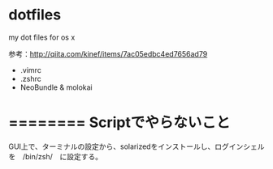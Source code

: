 dotfiles
========

my dot files for os x

参考：http://qiita.com/kinef/items/7ac05edbc4ed7656ad79

- .vimrc
- .zshrc
- NeoBundle & molokai

========
Scriptでやらないこと
========
GUI上で、ターミナルの設定から、solarizedをインストールし、ログインシェルを　/bin/zsh/　に設定する。
